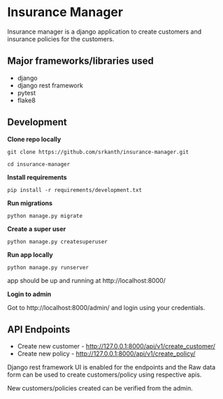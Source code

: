 # Insurance Manager


Insurance manager is a django application to create customers and insurance policies for the customers.

## Major frameworks/libraries used

- django
- django rest framework
- pytest
- flake8

## Development

**Clone repo locally**

    git clone https://github.com/srkanth/insurance-manager.git

	cd insurance-manager

**Install requirements**

    pip install -r requirements/development.txt

**Run migrations**

    python manage.py migrate

**Create a super user**

    python manage.py createsuperuser

**Run app locally**

    python manage.py runserver

app should be up and running at http://localhost:8000/

**Login to admin**

Got to http://localhost:8000/admin/ and login using your credentials.

## API Endpoints

 - Create new customer - http://127.0.0.1:8000/api/v1/create_customer/
 - Create new policy - http://127.0.0.1:8000/api/v1/create_policy/

Django rest framework UI is enabled for the endpoints and the Raw data form can be used to create customers/policy using respective apis.

New customers/policies created can be verified from the admin.
